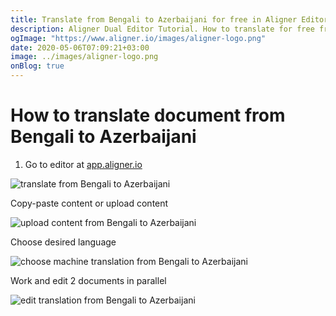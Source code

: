 ```yaml
---
title: Translate from Bengali to Azerbaijani for free in Aligner Editor
description: Aligner Dual Editor Tutorial. How to translate for free from Bengali to Azerbaijani. Aligner is multilingual document management platform. 
ogImage: "https://www.aligner.io/images/aligner-logo.png"
date: 2020-05-06T07:09:21+03:00
image: ../images/aligner-logo.png
onBlog: true
---
```


# How to translate document from Bengali to Azerbaijani

1. Go to editor at [app.aligner.io](https://app.aligner.io "Aligner App web page")

![translate from Bengali to Azerbaijani](../aligner-blank-editor.png "translate from Bengali to Azerbaijani")

Copy-paste content or upload content

![upload content from Bengali to Azerbaijani](../aligner-uploaded-document.png "upload content from Bengali to Azerbaijani")

Choose desired language

![choose machine translation from Bengali to Azerbaijani](../aligner-language-dropdown.png "choose machine translation from Bengali to Azerbaijani")

Work and edit 2 documents in parallel

![edit translation from Bengali to Azerbaijani](../aligner-double-sitded-editor.png "edit translation from Bengali to Azerbaijani")

